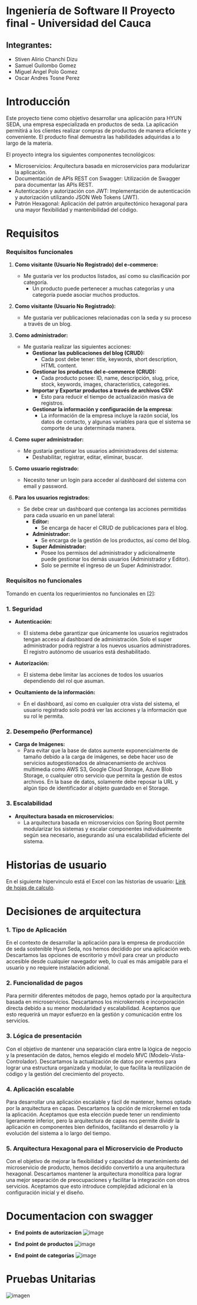 # Ingeniería de Software II Proyecto final - Universidad del Cauca 

## Integrantes:
- Stiven Alirio Chanchi Dizu
- Samuel Guilombo Gomez
- Miguel Angel Polo Gomez
- Oscar Andres Tosne Perez

# Introducción
Este proyecto tiene como objetivo desarrollar una aplicación para HYUN SEDA, una empresa especializada en productos de seda.
La aplicación permitirá a los clientes realizar compras de productos de manera eficiente y conveniente. El producto final demuestra las habilidades adquiridas a lo largo de la materia.

El proyecto integra los siguientes componentes tecnológicos:

- Microservicios: Arquitectura basada en microservicios para modularizar la aplicación.
- Documentación de APIs REST con Swagger: Utilización de Swagger para documentar las APIs REST.
- Autenticación y autorización con JWT: Implementación de autenticación y autorización utilizando JSON Web Tokens (JWT).
- Patrón Hexagonal: Aplicación del patrón arquitectónico hexagonal para una mayor flexibilidad y mantenibilidad del código.

# Requisitos

### Requisitos funcionales

1. **Como visitante (Usuario No Registrado) del e-commerce:**
   - Me gustaría ver los productos listados, así como su clasificación por categoría.
     - Un producto puede pertenecer a muchas categorías y una categoría puede asociar muchos productos.

2. **Como visitante (Usuario No Registrado):**
   - Me gustaría ver publicaciones relacionadas con la seda y su proceso a través de un blog.

3. **Como administrador:**
   - Me gustaría realizar las siguientes acciones:
     - **Gestionar las publicaciones del blog (CRUD):**
       - Cada post debe tener: title, keywords, short description, HTML content.
     - **Gestionar los productos del e-commerce (CRUD):**
       - Cada producto posee: ID, name, descripción, slug, price, stock, keywords, images, characteristics, categories.
     - **Importar y Exportar productos a través de archivos CSV:**
       - Esto para reducir el tiempo de actualización masiva de registros.
     - **Gestionar la información y configuración de la empresa:**
       - La información de la empresa incluye la razón social, los datos de contacto, y algunas variables para que el sistema se comporte de una determinada manera.

4. **Como super administrador:**
   - Me gustaría gestionar los usuarios administradores del sistema:
     - Deshabilitar, registrar, editar, eliminar, buscar.

5. **Como usuario registrado:**
   - Necesito tener un login para acceder al dashboard del sistema con email y password.

6. **Para los usuarios registrados:**
   - Se debe crear un dashboard que contenga las acciones permitidas para cada usuario en un panel lateral:
     - **Editor:**
       - Se encarga de hacer el CRUD de publicaciones para el blog.
     - **Administrador:**
       - Se encarga de la gestión de los productos, así como del blog.
     - **Super Administrador:**
       - Posee los permisos del administrador y adicionalmente puede gestionar los demás usuarios (Administrador y Editor).
       - Solo se permite el ingreso de un Super Administrador.
         
### Requisitos no funcionales

Tomando en cuenta los requerimientos no funcionales en [2]:

### 1. Seguridad

- **Autenticación:**
  - El sistema debe garantizar que únicamente los usuarios registrados tengan acceso al dashboard de administración. Solo el super administrador podrá registrar a los nuevos usuarios administradores. El registro autónomo de usuarios está deshabilitado.

- **Autorización:**
  - El sistema debe limitar las acciones de todos los usuarios dependiendo del rol que asuman.

- **Ocultamiento de la información:**
  - En el dashboard, así como en cualquier otra vista del sistema, el usuario registrado solo podrá ver las acciones y la información que su rol le permita.

### 2. Desempeño (Performance)

- **Carga de Imágenes:**
  - Para evitar que la base de datos aumente exponencialmente de tamaño debido a la carga de imágenes, se debe hacer uso de servicios autogestionados de almacenamiento de archivos multimedia como AWS S3, Google Cloud Storage, Azure Blob Storage, o cualquier otro servicio que permita la gestión de estos archivos. En la base de datos, solamente debe reposar la URL y algún tipo de identificador al objeto guardado en el Storage.

### 3. Escalabilidad

- **Arquitectura basada en microservicios:**
  - La arquitectura basada en microservicios con Spring Boot permite modularizar los sistemas y escalar componentes individualmente según sea necesario, asegurando así una escalabilidad eficiente del sistema.


# Historias de usuario
En el siguiente hipervinculo está el Excel con las historias de usuario: [Link de hojas de calculo](https://docs.google.com/spreadsheets/d/1grr7-cVlL6LpZ4J6KunZALOGq2nD-ev1lSFFSVl4Vtc/edit?usp=sharing).

# Decisiones de arquitectura

### 1. Tipo de Aplicación

En el contexto de desarrollar la aplicación para la empresa de producción de seda sostenible Hyun Seda, nos hemos decidido por una aplicación web. Descartamos las opciones de escritorio y móvil para crear un producto accesible desde cualquier navegador web, lo cual es más amigable para el usuario y no requiere instalación adicional.

### 2. Funcionalidad de pagos

Para permitir diferentes métodos de pago, hemos optado por la arquitectura basada en microservicios. Descartamos los microkernels e incorporación directa debido a su menor modularidad y escalabilidad. Aceptamos que esto requerirá un mayor esfuerzo en la gestión y comunicación entre los servicios.

### 3. Lógica de presentación

Con el objetivo de mantener una separación clara entre la lógica de negocio y la presentación de datos, hemos elegido el modelo MVC (Modelo-Vista-Controlador). Descartamos la actualización de datos por eventos para lograr una estructura organizada y modular, lo que facilita la reutilización de código y la gestión del crecimiento del proyecto.

### 4. Aplicación escalable

Para desarrollar una aplicación escalable y fácil de mantener, hemos optado por la arquitectura en capas. Descartamos la opción de microkernel en toda la aplicación. Aceptamos que esta elección puede tener un rendimiento ligeramente inferior, pero la arquitectura de capas nos permite dividir la aplicación en componentes bien definidos, facilitando el desarrollo y la evolución del sistema a lo largo del tiempo.

### 5. Arquitectura Hexagonal para el Microservicio de Producto

Con el objetivo de mejorar la flexibilidad y capacidad de mantenimiento del microservicio de producto, hemos decidido convertirlo a una arquitectura hexagonal. Descartamos mantener la arquitectura monolítica para lograr una mejor separación de preocupaciones y facilitar la integración con otros servicios. Aceptamos que esto introduce complejidad adicional en la configuración inicial y el diseño.

# Documentacion con swagger

- **End points de autorizacion**
![image](https://github.com/djram270/AppHyunSeda/assets/163693837/d2f89c06-422d-4306-abf0-ba26796eb6b6)

- **End point de productos**
![image](https://github.com/djram270/AppHyunSeda/assets/163693837/c4bd2b8a-f781-4757-a6b1-17041bdceaa4)

- **End point de categorías**
![image](https://github.com/djram270/AppHyunSeda/assets/163693837/ec5aaf28-8416-4710-8470-eeb70275b556)

# Pruebas Unitarias
![imagen](https://github.com/djram270/AppHyunSeda/assets/54742876/cb2672ed-c6e1-4b8b-a760-829995b6754a)


